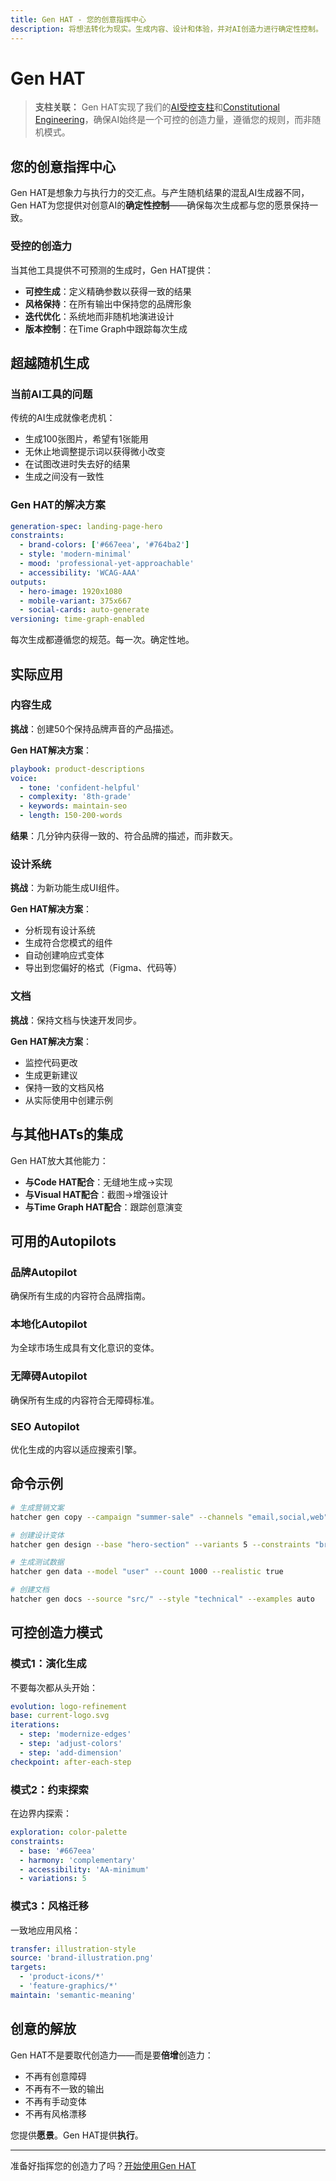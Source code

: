 ```yaml
---
title: Gen HAT - 您的创意指挥中心
description: 将想法转化为现实。生成内容、设计和体验，并对AI创造力进行确定性控制。
---
```


# <DocIcon type="gen" inline /> Gen HAT

> **支柱关联：** Gen HAT实现了我们的[AI受控支柱](/zh-cn/pillars-ai-under-command)和[Constitutional Engineering](/zh-cn/constitutional-engineering)，确保AI始终是一个可控的创造力量，遵循您的规则，而非随机模式。

## 您的创意指挥中心

Gen HAT是想象力与执行力的交汇点。与产生随机结果的混乱AI生成器不同，Gen HAT为您提供对创意AI的**确定性控制**——确保每次生成都与您的愿景保持一致。

### 受控的创造力

当其他工具提供不可预测的生成时，Gen HAT提供：

- **可控生成**：定义精确参数以获得一致的结果
- **风格保持**：在所有输出中保持您的品牌形象
- **迭代优化**：系统地而非随机地演进设计
- **版本控制**：在Time Graph中跟踪每次生成

## 超越随机生成

### 当前AI工具的问题

传统的AI生成就像老虎机：

- 生成100张图片，希望有1张能用
- 无休止地调整提示词以获得微小改变
- 在试图改进时失去好的结果
- 生成之间没有一致性

### Gen HAT的解决方案

```yaml
generation-spec: landing-page-hero
constraints:
  - brand-colors: ['#667eea', '#764ba2']
  - style: 'modern-minimal'
  - mood: 'professional-yet-approachable'
  - accessibility: 'WCAG-AAA'
outputs:
  - hero-image: 1920x1080
  - mobile-variant: 375x667
  - social-cards: auto-generate
versioning: time-graph-enabled
```

每次生成都遵循您的规范。每一次。确定性地。

## 实际应用

### 内容生成

**挑战**：创建50个保持品牌声音的产品描述。

**Gen HAT解决方案**：

```yaml
playbook: product-descriptions
voice:
  - tone: 'confident-helpful'
  - complexity: '8th-grade'
  - keywords: maintain-seo
  - length: 150-200-words
```

**结果**：几分钟内获得一致的、符合品牌的描述，而非数天。

### 设计系统

**挑战**：为新功能生成UI组件。

**Gen HAT解决方案**：

- 分析现有设计系统
- 生成符合您模式的组件
- 自动创建响应式变体
- 导出到您偏好的格式（Figma、代码等）

### 文档

**挑战**：保持文档与快速开发同步。

**Gen HAT解决方案**：

- 监控代码更改
- 生成更新建议
- 保持一致的文档风格
- 从实际使用中创建示例

## 与其他HATs的集成

Gen HAT放大其他能力：

- **与Code HAT配合**：无缝地生成→实现
- **与Visual HAT配合**：截图→增强设计
- **与Time Graph HAT配合**：跟踪创意演变

## 可用的Autopilots

### 品牌Autopilot

确保所有生成的内容符合品牌指南。

### 本地化Autopilot

为全球市场生成具有文化意识的变体。

### 无障碍Autopilot

确保所有生成的内容符合无障碍标准。

### SEO Autopilot

优化生成的内容以适应搜索引擎。

## 命令示例

```bash
# 生成营销文案
hatcher gen copy --campaign "summer-sale" --channels "email,social,web"

# 创建设计变体
hatcher gen design --base "hero-section" --variants 5 --constraints "brand"

# 生成测试数据
hatcher gen data --model "user" --count 1000 --realistic true

# 创建文档
hatcher gen docs --source "src/" --style "technical" --examples auto
```

## 可控创造力模式

### 模式1：演化生成

不要每次都从头开始：

```yaml
evolution: logo-refinement
base: current-logo.svg
iterations:
  - step: 'modernize-edges'
  - step: 'adjust-colors'
  - step: 'add-dimension'
checkpoint: after-each-step
```

### 模式2：约束探索

在边界内探索：

```yaml
exploration: color-palette
constraints:
  - base: '#667eea'
  - harmony: 'complementary'
  - accessibility: 'AA-minimum'
  - variations: 5
```

### 模式3：风格迁移

一致地应用风格：

```yaml
transfer: illustration-style
source: 'brand-illustration.png'
targets:
  - 'product-icons/*'
  - 'feature-graphics/*'
maintain: 'semantic-meaning'
```

## 创意的解放

Gen HAT不是要取代创造力——而是要**倍增**创造力：

- 不再有创意障碍
- 不再有不一致的输出
- 不再有手动变体
- 不再有风格漂移

您提供**愿景**。Gen HAT提供**执行**。

---

准备好指挥您的创造力了吗？[开始使用Gen HAT](/zh-cn/getting-started#gen-hat)

<PageCTA
  title="释放您的创意力量"
  subtitle="指挥AI生成完全符合您愿景的内容"
  buttonText="探索Gen HAT"
  buttonLink="/zh-cn/getting-started"
  buttonStyle="secondary"
  footer="愿景与执行相遇。创造力被放大。"
/>
